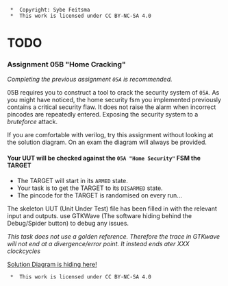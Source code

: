 ```
 *  Copyright: Sybe Feitsma
 *  This work is licensed under CC BY-NC-SA 4.0 
```
# TODO
### Assignment 05B "Home Cracking"

  *Completing the previous assignment `05A` is recommended.*

  05B requires you to construct a tool to crack the security system of `05A`. As you might have noticed, the home security fsm you implemented previously contains a critical security flaw. It does not raise the alarm when incorrect pincodes are repeatedly entered. Exposing the security system to a *bruteforce* attack.

  If you are comfortable with verilog, try this assignment without looking at the solution diagram. On an exam the diagram will always be provided.
  
#### Your UUT will be checked against the `05A "Home Security"` FSM the TARGET


  - The TARGET will start in its `ARMED` state.
  - Your task is to get the TARGET to its `DISARMED` state.
  - The pincode for the TARGET is randomised on every run...

  The skeleton UUT (Unit Under Test) file has been filled in with the relevant input and outputs.
  use GTKWave (The software hiding behind the Debug/Spider button) to debug any issues.

  *This task does not use a golden reference. Therefore the trace in GTKwave will not end at a divergence/error point. It instead ends ater XXX clockcycles*

[Solution Diagram is hiding here!](https://github.com/OffCourseOrg/verilog/tree/master/assignments/05B-home-cracking/diagram.svg)

```
 *  This work is licensed under CC BY-NC-SA 4.0 
```